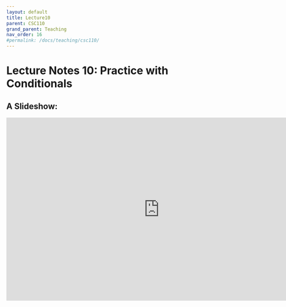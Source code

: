 ```yaml
---
layout: default
title: Lecture10
parent: CSC110
grand_parent: Teaching
nav_order: 16
#permalink: /docs/teaching/csc110/
---  
```

  

Lecture Notes 10: Practice with Conditionals
===========================================



A Slideshow:
---------------

<iframe src="https://docs.google.com/presentation/d/e/2PACX-1vTwOS7EZIpbmVru-JxPW_LEegbk7toC68Vq-MbWtMgdR-KjGtaVZjHMErJ56ZUk-oNVfwKnVoHV9gy0/embed?start=false&loop=false&delayms=60000" frameborder="0" width="800" height="479" allowfullscreen="true" mozallowfullscreen="true" webkitallowfullscreen="true"></iframe>

